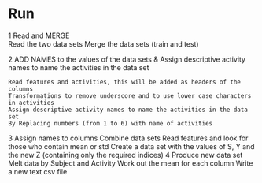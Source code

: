 Run
===
1  Read and MERGE       
        Read the two data sets
	Merge the data sets (train and test)
	
2 ADD NAMES to the values of the data sets & Assign descriptive activity names to name the activities in the data set

	Read features and activities, this will be added as headers of the columns
	Transformations to remove underscore and to use lower case characters in activities
	Assign descriptive activity names to name the activities in the data set
	By Replacing numbers (from 1 to 6) with name of activities
3 Assign names to columns
	Combine data sets
	Read features and look for those who contain mean or std
	Create a data set with the values of S, Y and the new Z (containing only the required indices)
4 Produce new data set
  Melt data by Subject and Activity
  Work out the mean for each column
  Write a new text csv file
